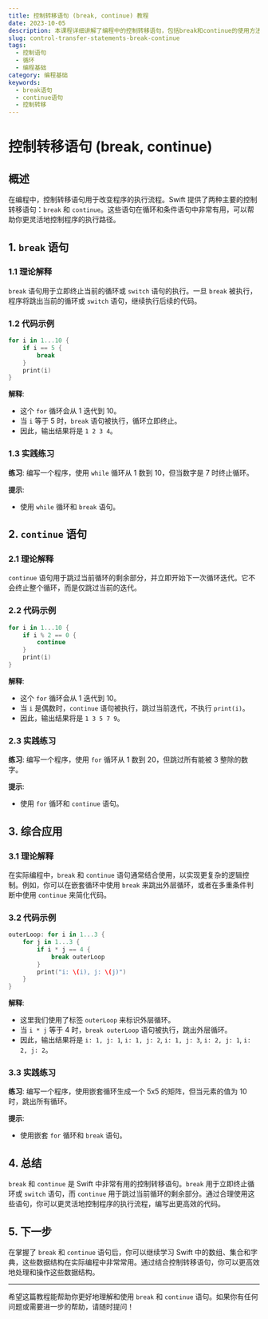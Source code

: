 ```yaml
---
title: 控制转移语句 (break, continue) 教程
date: 2023-10-05
description: 本课程详细讲解了编程中的控制转移语句，包括break和continue的使用方法及其在循环中的应用。
slug: control-transfer-statements-break-continue
tags:
  - 控制语句
  - 循环
  - 编程基础
category: 编程基础
keywords:
  - break语句
  - continue语句
  - 控制转移
---
```


# 控制转移语句 (break, continue)

## 概述

在编程中，控制转移语句用于改变程序的执行流程。Swift 提供了两种主要的控制转移语句：`break` 和 `continue`。这些语句在循环和条件语句中非常有用，可以帮助你更灵活地控制程序的执行路径。

## 1. `break` 语句

### 1.1 理论解释

`break` 语句用于立即终止当前的循环或 `switch` 语句的执行。一旦 `break` 被执行，程序将跳出当前的循环或 `switch` 语句，继续执行后续的代码。

### 1.2 代码示例

```swift
for i in 1...10 {
    if i == 5 {
        break
    }
    print(i)
}
```

**解释**:
- 这个 `for` 循环会从 1 迭代到 10。
- 当 `i` 等于 5 时，`break` 语句被执行，循环立即终止。
- 因此，输出结果将是 `1 2 3 4`。

### 1.3 实践练习

**练习**:
编写一个程序，使用 `while` 循环从 1 数到 10，但当数字是 7 时终止循环。

**提示**:
- 使用 `while` 循环和 `break` 语句。

## 2. `continue` 语句

### 2.1 理论解释

`continue` 语句用于跳过当前循环的剩余部分，并立即开始下一次循环迭代。它不会终止整个循环，而是仅跳过当前的迭代。

### 2.2 代码示例

```swift
for i in 1...10 {
    if i % 2 == 0 {
        continue
    }
    print(i)
}
```

**解释**:
- 这个 `for` 循环会从 1 迭代到 10。
- 当 `i` 是偶数时，`continue` 语句被执行，跳过当前迭代，不执行 `print(i)`。
- 因此，输出结果将是 `1 3 5 7 9`。

### 2.3 实践练习

**练习**:
编写一个程序，使用 `for` 循环从 1 数到 20，但跳过所有能被 3 整除的数字。

**提示**:
- 使用 `for` 循环和 `continue` 语句。

## 3. 综合应用

### 3.1 理论解释

在实际编程中，`break` 和 `continue` 语句通常结合使用，以实现更复杂的逻辑控制。例如，你可以在嵌套循环中使用 `break` 来跳出外层循环，或者在多重条件判断中使用 `continue` 来简化代码。

### 3.2 代码示例

```swift
outerLoop: for i in 1...3 {
    for j in 1...3 {
        if i * j == 4 {
            break outerLoop
        }
        print("i: \(i), j: \(j)")
    }
}
```

**解释**:
- 这里我们使用了标签 `outerLoop` 来标识外层循环。
- 当 `i * j` 等于 4 时，`break outerLoop` 语句被执行，跳出外层循环。
- 因此，输出结果将是 `i: 1, j: 1`, `i: 1, j: 2`, `i: 1, j: 3`, `i: 2, j: 1`, `i: 2, j: 2`。

### 3.3 实践练习

**练习**:
编写一个程序，使用嵌套循环生成一个 5x5 的矩阵，但当元素的值为 10 时，跳出所有循环。

**提示**:
- 使用嵌套 `for` 循环和 `break` 语句。

## 4. 总结

`break` 和 `continue` 是 Swift 中非常有用的控制转移语句。`break` 用于立即终止循环或 `switch` 语句，而 `continue` 用于跳过当前循环的剩余部分。通过合理使用这些语句，你可以更灵活地控制程序的执行流程，编写出更高效的代码。

## 5. 下一步

在掌握了 `break` 和 `continue` 语句后，你可以继续学习 Swift 中的数组、集合和字典，这些数据结构在实际编程中非常常用。通过结合控制转移语句，你可以更高效地处理和操作这些数据结构。

---

希望这篇教程能帮助你更好地理解和使用 `break` 和 `continue` 语句。如果你有任何问题或需要进一步的帮助，请随时提问！